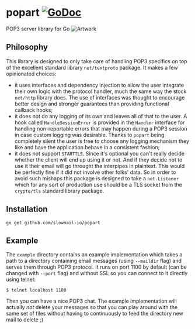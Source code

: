 # popart [![GoDoc](https://godoc.org/github.com/slowmail-io/popart?status.svg)](https://godoc.org/github.com/slowmail-io/popart)
POP3 server library for Go
![Artwork](http://blogs.artinfo.com/artintheair/files/2012/10/Newsweek-cover-crop.jpg)

Philosophy
---

This library is designed to only take care of handling POP3 specifics on top of the excellent standard library `net/textproto` package. It makes a few opinionated choices:

* it uses interfaces and dependency injection to allow the user integrate their own logic with the protocol handler, much the same way the stock `net/http` library does. The use of interfaces was thought to encourage better design and stronger guarantees than providing functional callback hooks;
* it does not do any logging of its own and leaves all of that to the user. A hook called `HandleSessionError` is provided in the `Handler` interface for handling non-reportable errors that may happen during a POP3 session in case custom logging was desirable. Thanks to `popart` being completely silent the user is free to choose any logging mechanism they like and have the application behave in a consistent fashion;
* it does not support `STARTTLS`. Since it's optional you can't really decide whether the client will end up using it or not. And if they decide not to use it their email will go throught the interpipes in plaintext. This would be perfectly fine if it did not involve other folks' data. So in order to avoid such mishaps this package is designed to take a `net.Listener` which for any sort of production use should be a TLS socket from the `crypto/tls` standard library package.

Installation
---

```
go get github.com/slowmail-io/popart
```

Example
---

The `example` directory contains an example implementation which takes a path to a directory containing email messages (using `--maildir` flag) and serves them through POP3 protocol. It runs on port 1100 by default (can be changed with `--port` flag) and without SSL so you can connect to it directly using telnet:

```
$ telnet localhost 1100
```

Then you can have a nice POP3 chat. The example implementation will actually *not* delete your messages so that you can play around with the same set of files without having to continuously to feed the directory new mail to delete ;)

